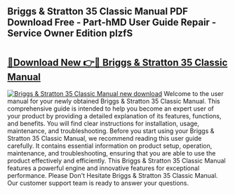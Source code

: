 ## Briggs & Stratton 35 Classic Manual PDF Download Free - Part-hMD User Guide Repair - Service Owner Edition pIzfS

# <h2><a href="http://cf16934.oget.top/?id=Briggs+%26+Stratton+35+Classic+Manual">🔗Download New 👉🔴 Briggs & Stratton 35 Classic Manual</a></h2>

[![Briggs & Stratton 35 Classic Manual new download](https://i.imgur.com/5g1atiW.png)](http://cf16934.oget.top/?id=Briggs+%26+Stratton+35+Classic+Manual)
Welcome to the user manual for your newly obtained Briggs & Stratton 35 Classic Manual. This comprehensive guide is intended to help you become an expert user of your product by providing a detailed explanation of its features, functions, and benefits. You will find clear instructions for installation, usage, maintenance, and troubleshooting. Before you start using your Briggs & Stratton 35 Classic Manual, we recommend reading this user guide carefully. It contains essential information on product setup, operation, maintenance, and troubleshooting, ensuring that you are able to use the product effectively and efficiently. This Briggs & Stratton 35 Classic Manual features a powerful engine and innovative features for exceptional performance. Please Don't Hesitate Briggs & Stratton 35 Classic Manual. Our customer support team is ready to answer your questions.
